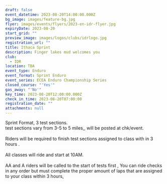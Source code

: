 ```yaml
---
draft: false
event_datetime: 2023-08-20T14:00:00.000Z
bg_image: images/feature-bg.jpg
flyer: images/events/flyers/2023-en-idr-flyer.jpg
expiryDate: 2023-08-20
start_grid: ""
preview_image: images/logos/clubs/idrlogo.jpg
registration_url: ""
title: Ithaca Sprint
description: Finger lakes mud welcomes you
club:
  - IDR
location: TBA
event_type: Enduro
event_format: Sprint Enduro
event_series: ECEA Enduro Championship Series
closed_course: "'Yes'"
gas_away: "'No'"
key_time: 2023-08-20T12:00:00.000Z
check_in_time: 2023-08-20T07:00:00
registration_date: ""
attachments: null
---
```

Sprint Format, 3 test sections.\
test sections vary from 3-5 to 5 miles,, will be posted at chk/event.\
\
Riders will be required to finish test sections assigned to class with in 3 hours . \
\
All classes will ride and start at 10AM.\
\
AA and A riders will be called to the start of tests first , You can ride checks in any order but must complete the proper amount of laps that are assigned to your class within 3 hours,